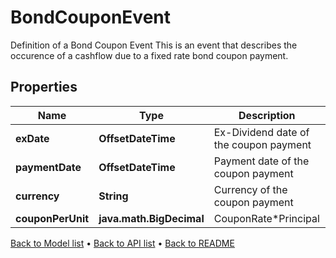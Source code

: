 

# BondCouponEvent

Definition of a Bond Coupon Event  This is an event that describes the occurence of a cashflow due to a fixed rate bond coupon payment.

## Properties

| Name | Type | Description | Notes |
|------------ | ------------- | ------------- | -------------|
|**exDate** | **OffsetDateTime** | Ex-Dividend date of the coupon payment |  |
|**paymentDate** | **OffsetDateTime** | Payment date of the coupon payment |  |
|**currency** | **String** | Currency of the coupon payment |  |
|**couponPerUnit** | **java.math.BigDecimal** | CouponRate*Principal |  [optional] |



[Back to Model list](../README.md#documentation-for-models) &#8226; [Back to API list](../README.md#documentation-for-api-endpoints) &#8226; [Back to README](../README.md)


